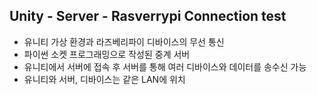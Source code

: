 ## Unity - Server - Rasverrypi Connection test

- 유니티 가상 환경과 라즈베리파이 디바이스의 무선 통신
- 파이썬 소켓 프로그래밍으로 작성된 중계 서버
- 유니티에서 서버에 접속 후 서버를 통해 여러 디바이스와 데이터를 송수신 가능
- 유니티와 서버, 디바이스는 같은 LAN에 위치


